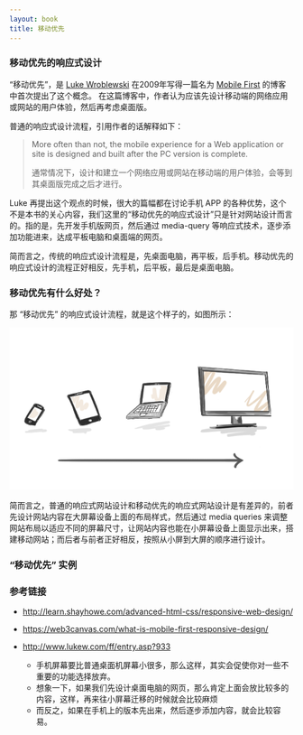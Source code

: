 ```yaml
---
layout: book
title: 移动优先
---
```



<!-- 要设计一个网站，首先要有移动优先的基本思路，然后构建弹性布局，布局内插入弹性媒体，这样网站的基本结构建立起来之后，再结合常见设备选择合适的临界点，通过 media queries
技术，为不同尺寸的设备优化用户体验，这就是当代响应式网站设计的基本流程，同时也是本书的行文思路。 -->


### 移动优先的响应式设计

“移动优先”，是 [Luke Wroblewski](http://www.lukew.com/about/) 在2009年写得一篇名为 [Mobile First](http://www.lukew.com/ff/entry.asp?933) 的博客中首次提出了这个概念。
在这篇博客中，作者认为应该先设计移动端的网络应用或网站的用户体验，然后再考虑桌面版。

普通的响应式设计流程，引用作者的话解释如下：

>More often than not, the mobile experience for a Web application or site is designed and built after the PC version is complete.
>
>通常情况下，设计和建立一个网络应用或网站在移动端的用户体验，会等到其桌面版完成之后才进行。

Luke 再提出这个观点的时候，很大的篇幅都在讨论手机 APP 的各种优势，这个不是本书的关心内容，我们这里的“移动优先的响应式设计”只是针对网站设计而言的。指的是，先开发手机版网页，然后通过 media-query 等响应式技术，逐步添加功能进来，达成平板电脑和桌面端的网页。


简而言之，传统的响应式设计流程是，先桌面电脑，再平板，后手机。移动优先的响应式设计的流程正好相反，先手机，后平板，最后是桌面电脑。

### 移动优先有什么好处？

那 “移动优先” 的响应式设计流程，就是这个样子的，如图所示：

![](images/mobile-first/mobile-first.png)

简而言之，普通的响应式网站设计和移动优先的响应式网站设计是有差异的，前者先设计网站内容在大屏幕设备上面的布局样式，然后通过 media queries
来调整网站布局以适应不同的屏幕尺寸，让网站内容也能在小屏幕设备上面显示出来，搭建移动网站；而后者与前者正好相反，按照从小屏到大屏的顺序进行设计。


### “移动优先” 实例

<!-- http://book.haoduoshipin.com -->
<!-- /go-responsive/demo/mobile.html -->

<!-- http://bradfrost.com/demo/mobile-first/ -->

### 参考链接

- <http://learn.shayhowe.com/advanced-html-css/responsive-web-design/>

- <https://web3canvas.com/what-is-mobile-first-responsive-design/>


- <http://www.lukew.com/ff/entry.asp?933>
  - 手机屏幕要比普通桌面机屏幕小很多，那么这样，其实会促使你对一些不重要的功能选择放弃。
  - 想象一下，如果我们先设计桌面电脑的网页，那么肯定上面会放比较多的内容，这样，再来往小屏幕迁移的时候就会比较麻烦
  - 而反之，如果在手机上的版本先出来，然后逐步添加内容，就会比较容易。
